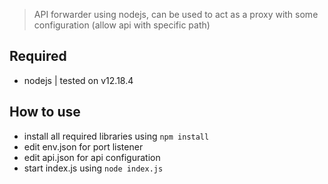 >API forwarder using nodejs, can be used to act as a proxy with some configuration (allow api with specific path)
## Required
- nodejs | tested on v12.18.4
## How to use
- install all required libraries using `npm install`
- edit env.json for port listener
- edit api.json for api configuration
- start index.js using `node index.js`